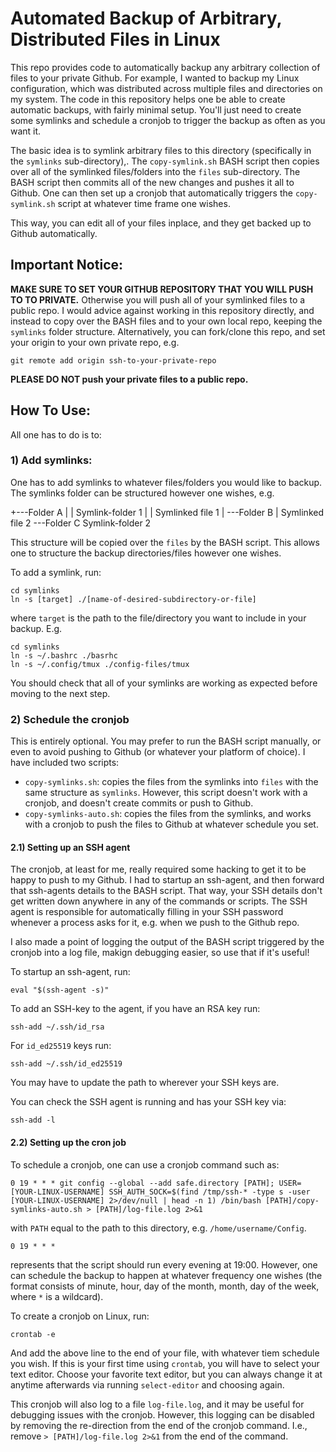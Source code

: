 # Automated Backup of Arbitrary, Distributed Files in Linux

This repo provides code to automatically backup any arbitrary collection of files to your private
Github. For example, I wanted to backup my Linux configuration, which was distributed across
multiple files and directories on my system. The code in this repository helps one be able to
create automatic backups, with fairly minimal setup. You'll just need to create some symlinks
and schedule a cronjob to trigger the backup as often as you want it.


The basic idea is to symlink arbitrary files to this directory (specifically in the `symlinks` 
sub-directory),. The `copy-symlink.sh` BASH script then copies over all of the symlinked 
files/folders into the `files` sub-directory.  The BASH script then commits all of the new changes
and pushes it all to Github. 
One can then set up a cronjob that automatically triggers the `copy-symlink.sh` script at whatever
time frame one wishes.
 
This way, you can edit all of your files inplace, and they get backed up to Github automatically.

## Important Notice:
**MAKE SURE TO SET YOUR GITHUB REPOSITORY THAT YOU WILL PUSH TO TO PRIVATE.** Otherwise you will push 
all of your symlinked files to a public repo. I would advice against working in this repository
directly, and instead to copy over the BASH files and to your own local repo, keeping the `symlinks`
folder structure. Alternatively, you can fork/clone this repo, and set your origin to your own 
private repo, e.g.
```
git remote add origin ssh-to-your-private-repo
```

**PLEASE DO NOT push your private files to a public repo.**

## How To Use:

All one has to do is to:

### 1) Add symlinks:

One has to add symlinks to whatever files/folders you would like to backup. The symlinks folder 
can be structured however one wishes, e.g.

+---Folder A
|   |   Symlink-folder 1
|   |   Symlinked file 1
|   \---Folder B
|           Symlinked file 2
\---Folder C
        Symlink-folder 2

This structure will be copied over the `files` by the BASH script. This allows one to structure
the backup directories/files however one wishes.

To add a symlink, run:
```
cd symlinks
ln -s [target] ./[name-of-desired-subdirectory-or-file]
```
where `target` is the path to the file/directory you want to include in your backup. E.g.
```
cd symlinks
ln -s ~/.bashrc ./basrhc
ln -s ~/.config/tmux ./config-files/tmux
```

You should check that all of your symlinks are working as expected before moving to the next step.

### 2) Schedule the cronjob
This is entirely optional. You may prefer to run the BASH script manually, or even to avoid pushing
to Github (or whatever your platform of choice). I have included two scripts: 
- `copy-symlinks.sh`: copies the files from the symlinks into `files` with the same structure as 
`symlinks`. However, this script doesn't work with a cronjob, and doesn't create commits or push 
to Github.
- `copy-symlinks-auto.sh`: copies the files from the symlinks, and works with a cronjob to push 
the files to Github at whatever schedule you set.

#### 2.1) Setting up an SSH agent

The cronjob, at least for me, really required some hacking to get it to be happy to push to my
Github. I had to startup an ssh-agent, and then forward that ssh-agents details to the BASH
script. That way, your SSH details don't get written down anywhere in any of the commands
or scripts. The SSH agent is responsible for automatically filling in your SSH password whenever 
a process asks for it, e.g. when we push to the Github repo.

I also made a point of logging the output of the BASH script triggered by the cronjob
into a log file, makign debugging easier, so use that if it's useful!

To startup an ssh-agent, run:
```
eval "$(ssh-agent -s)"
```

To add an SSH-key to the agent, if you have an RSA key run:
```
ssh-add ~/.ssh/id_rsa
```
For `id_ed25519` keys run:
```
ssh-add ~/.ssh/id_ed25519
```
You may have to update the path to wherever your SSH keys are.


You can check the SSH agent is running and has your SSH key via:
```
ssh-add -l
```

#### 2.2) Setting up the cron job

To schedule a cronjob, one can use a cronjob command such as:
``` 
0 19 * * * git config --global --add safe.directory [PATH]; USER=[YOUR-LINUX-USERNAME] SSH_AUTH_SOCK=$(find /tmp/ssh-* -type s -user [YOUR-LINUX-USERNAME] 2>/dev/null | head -n 1) /bin/bash [PATH]/copy-symlinks-auto.sh > [PATH]/log-file.log 2>&1
```
with `PATH` equal to the path to this directory, e.g. `/home/username/Config`. 
```
0 19 * * *
```
represents that the script should run every evening at 19:00. However, one can schedule the backup
to happen at whatever frequency one wishes (the format consists of minute, hour, day of the month,
month, day of the week, where `*` is a wildcard).

To create a cronjob on Linux, run:
```
crontab -e
```
And add the above line to the end of your file, with whatever tiem schedule you wish. If this is 
your first time using `crontab`, you will have to select your text editor. Choose your favorite
text editor, but you can always change it  at anytime afterwards via running `select-editor` and
choosing again.

This cronjob will also log to a file `log-file.log`, and it may be useful for debugging issues
with the cronjob. However, this logging can be disabled by removing the re-direction from the end
of the cronjob command. I.e., remove `> [PATH]/log-file.log 2>&1` from the end of the command.



